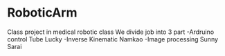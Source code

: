 # RoboticArm
Class project in medical robotic class
We divide job into 3 part 
-Ardruino control Tube Lucky
-Inverse Kinematic Namkao
-Image processing Sunny Sarai
